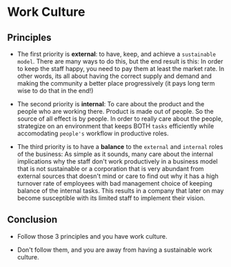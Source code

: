 
# Work Culture
## Principles
- The first priority is **external**: to have, keep, and achieve a `sustainable model`. There are many ways to do this, but the end result is this: In order to keep the staff happy, you need to pay them at least the market rate. In other words, its all about having the correct supply and demand and making the community a better place progressively (it pays long term wise to do that in the end!)

- The second priority is **internal**: To care about the product and the people who are working there. Product is made out of people. So the source of all effect is by people. In order to really care about the people, strategize on an environment that keeps BOTH `tasks` efficiently while accomodating `people's` workflow in productive roles.

- The third priority is to have a **balance** to the `external` and `internal` roles of the business: As simple as it sounds, many care about the internal implications why the staff don't work productively in a business model that is not sustainable or a corporation that is very abundant from external sources that doesn't mind or care to find out why it has a high turnover rate of employees with bad management choice of keeping balance of the internal tasks. This results in a company that later on may become susceptible with its limited staff to implement their vision.

## Conclusion
- Follow those 3 principles and you have work culture. 

- Don't follow them, and you are away from having a sustainable work culture.


